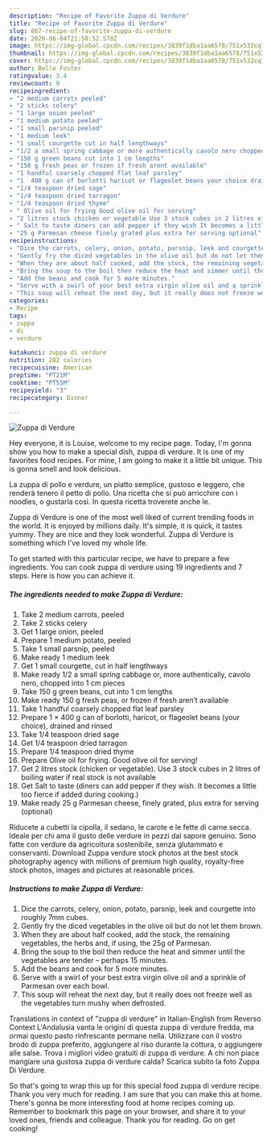 ```yaml
---
description: "Recipe of Favorite Zuppa di Verdure"
title: "Recipe of Favorite Zuppa di Verdure"
slug: 867-recipe-of-favorite-zuppa-di-verdure
date: 2020-06-04T21:58:52.578Z
image: https://img-global.cpcdn.com/recipes/3839f1dba1aa6578/751x532cq70/zuppa-di-verdure-recipe-main-photo.jpg
thumbnail: https://img-global.cpcdn.com/recipes/3839f1dba1aa6578/751x532cq70/zuppa-di-verdure-recipe-main-photo.jpg
cover: https://img-global.cpcdn.com/recipes/3839f1dba1aa6578/751x532cq70/zuppa-di-verdure-recipe-main-photo.jpg
author: Belle Foster
ratingvalue: 3.4
reviewcount: 9
recipeingredient:
- "2 medium carrots peeled"
- "2 sticks celery"
- "1 large onion peeled"
- "1 medium potato peeled"
- "1 small parsnip peeled"
- "1 medium leek"
- "1 small courgette cut in half lengthways"
- "1/2 a small spring cabbage or more authentically cavolo nero chopped into 1 cm pieces"
- "150 g green beans cut into 1 cm lengths"
- "150 g fresh peas or frozen if fresh arent available"
- "1 handful coarsely chopped flat leaf parsley"
- "1  400 g can of borlotti haricot or flageolet beans your choice drained and rinsed"
- "1/4 teaspoon dried sage"
- "1/4 teaspoon dried tarragon"
- "1/4 teaspoon dried thyme"
- " Olive oil for frying Good olive oil for serving"
- "2 litres stock chicken or vegetable Use 3 stock cubes in 2 litres of boiling water if real stock is not available"
- " Salt to taste diners can add pepper if they wish It becomes a little too fierce if added during cooking"
- "25 g Parmesan cheese finely grated plus extra for serving optional"
recipeinstructions:
- "Dice the carrots, celery, onion, potato, parsnip, leek and courgette into roughly 7mm cubes."
- "Gently fry the diced vegetables in the olive oil but do not let them brown."
- "When they are about half cooked, add the stock, the remaining vegetables, the herbs and, if using, the 25g of Parmesan."
- "Bring the soup to the boil then reduce the heat and simmer until the vegetables are tender – perhaps 15 minutes."
- "Add the beans and cook for 5 more minutes."
- "Serve with a swirl of your best extra virgin olive oil and a sprinkle of Parmesan over each bowl."
- "This soup will reheat the next day, but it really does not freeze well as the vegetables turn mushy when defrosted."
categories:
- Recipe
tags:
- zuppa
- di
- verdure

katakunci: zuppa di verdure 
nutrition: 282 calories
recipecuisine: American
preptime: "PT21M"
cooktime: "PT55M"
recipeyield: "3"
recipecategory: Dinner

---
```



![Zuppa di Verdure](https://img-global.cpcdn.com/recipes/3839f1dba1aa6578/751x532cq70/zuppa-di-verdure-recipe-main-photo.jpg)

Hey everyone, it is Louise, welcome to my recipe page. Today, I'm gonna show you how to make a special dish, zuppa di verdure. It is one of my favorites food recipes. For mine, I am going to make it a little bit unique. This is gonna smell and look delicious.

La zuppa di pollo e verdure, un piatto semplice, gustoso e leggero, che renderà tenero il petto di pollo. Una ricetta che si può arricchire con i noodles, o gustarla così. In questa ricetta troverete anche le.

Zuppa di Verdure is one of the most well liked of current trending foods in the world. It is enjoyed by millions daily. It's simple, it is quick, it tastes yummy. They are nice and they look wonderful. Zuppa di Verdure is something which I've loved my whole life.


To get started with this particular recipe, we have to prepare a few ingredients. You can cook zuppa di verdure using 19 ingredients and 7 steps. Here is how you can achieve it.

<!--inarticleads1-->

##### The ingredients needed to make Zuppa di Verdure:

1. Take 2 medium carrots, peeled
1. Take 2 sticks celery
1. Get 1 large onion, peeled
1. Prepare 1 medium potato, peeled
1. Take 1 small parsnip, peeled
1. Make ready 1 medium leek
1. Get 1 small courgette, cut in half lengthways
1. Make ready 1/2 a small spring cabbage or, more authentically, cavolo nero, chopped into 1 cm pieces
1. Take 150 g green beans, cut into 1 cm lengths
1. Make ready 150 g fresh peas, or frozen if fresh aren’t available
1. Take 1 handful coarsely chopped flat leaf parsley
1. Prepare 1 × 400 g can of borlotti, haricot, or flageolet beans (your choice), drained and rinsed
1. Take 1/4 teaspoon dried sage
1. Get 1/4 teaspoon dried tarragon
1. Prepare 1/4 teaspoon dried thyme
1. Prepare  Olive oil for frying. Good olive oil for serving!
1. Get 2 litres stock (chicken or vegetable). Use 3 stock cubes in 2 litres of boiling water if real stock is not available
1. Get  Salt to taste (diners can add pepper if they wish. It becomes a little too fierce if added during cooking.)
1. Make ready 25 g Parmesan cheese, finely grated, plus extra for serving (optional)


Riducete a cubetti la cipolla, il sedano, le carote e le fette di carne secca. Ideale per chi ama il gusto delle verdure in pezzi dal sapore genuino. Sono fatte con verdure da agricoltura sostenibile, senza glutammato e conservanti. Download Zuppa verdure stock photos at the best stock photography agency with millions of premium high quality, royalty-free stock photos, images and pictures at reasonable prices. 

<!--inarticleads2-->

##### Instructions to make Zuppa di Verdure:

1. Dice the carrots, celery, onion, potato, parsnip, leek and courgette into roughly 7mm cubes.
1. Gently fry the diced vegetables in the olive oil but do not let them brown.
1. When they are about half cooked, add the stock, the remaining vegetables, the herbs and, if using, the 25g of Parmesan.
1. Bring the soup to the boil then reduce the heat and simmer until the vegetables are tender – perhaps 15 minutes.
1. Add the beans and cook for 5 more minutes.
1. Serve with a swirl of your best extra virgin olive oil and a sprinkle of Parmesan over each bowl.
1. This soup will reheat the next day, but it really does not freeze well as the vegetables turn mushy when defrosted.


Translations in context of &#34;zuppa di verdure&#34; in Italian-English from Reverso Context L&#39;Andalusia vanta le origini di questa zuppa di verdure fredda, ma ormai questo pasto rinfrescante permane nella. Utilizzare con il vostro brodo di zuppa preferito, aggiungere al riso durante la cottura, o aggiungere alle salse. Trova i migliori video gratuiti di zuppa di verdure. A chi non piace mangiare una gustosa zuppa di verdure calda? Scarica subito la foto Zuppa Di Verdure. 

So that's going to wrap this up for this special food zuppa di verdure recipe. Thank you very much for reading. I am sure that you can make this at home. There's gonna be more interesting food at home recipes coming up. Remember to bookmark this page on your browser, and share it to your loved ones, friends and colleague. Thank you for reading. Go on get cooking!
